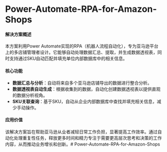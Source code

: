 # Power-Automate-RPA-for-Amazon-Shops

#### 解决方案概述

本方案利用Power Automate实现的RPA（机器人流程自动化），专为亚马逊平台上的多店铺管理者设计。它能够自动处理数据汇总、提取，并生成数据透视表，同时支持通过SKU自动匹配并填充单位内部数据库中的相关信息。

#### 核心功能

- **数据汇总与分析**：自动将来自多个亚马逊店铺导出的数据进行整合分析。
- **数据透视表自动生成**：根据收集到的数据，自动化创建数据透视表以提供直观的数据分析视角。
- **SKU关联查询**：基于SKU，自动从企业内部数据库中查找并填充相关信息，减少手动操作。

#### 应用价值

该解决方案旨在帮助亚马逊从业者减轻日常工作负担，显著提高工作效率。通过自动化处理重复性任务，释放更多时间和精力专注于需要更高层次思考和决策的工作内容，从而推动业务增长和创新。# Power-Automate-RPA-for-Amazon-Shops
# 
